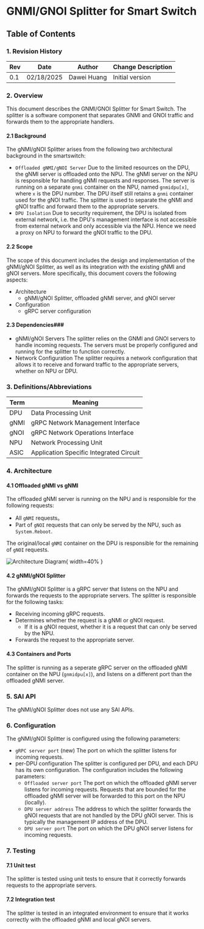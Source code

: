 # GNMI/GNOI Splitter for Smart Switch #

## Table of Contents

### 1. Revision History

| Rev | Date       | Author           | Change Description |
| --- | ---------- | ---------------- | ------------------ |
| 0.1 | 02/18/2025 | Dawei Huang | Initial version    |

### 2. Overview

This document describes the GNMI/GNOI Splitter for Smart Switch. The splitter is a software component that separates GNMI and GNOI traffic and forwards them to the appropriate handlers.

#### 2.1 Background

The gNMI/gNOI Splitter arises from the following two architectural background in the smartswitch:
- `Offloaded gNMI/gNOI Server`
  Due to the limited resources on the DPU, the gNMI server is offloaded onto the NPU. The gNMI server on the NPU is responsible for handling gNMI requests and responses.
  The server is running on a separate `gnmi` container on the NPU, named `gnmidpu[x]`, where `x` is the DPU number. The DPU itself still retains a `gnmi` container used for the gNOI traffic. The splitter is used to separate the gNMI and gNOI traffic and forward them to the appropriate servers.
- `DPU Isolation`
  Due to security requirement, the DPU is isolated from external network, i.e. the DPU's management interface is not accessible from external network and only accessible via the NPU. Hence we need a proxy on NPU to forward the gNOI traffic to the DPU.

#### 2.2 Scope
The scope of this document includes the design and implementation of the gNMI/gNOI Splitter, as well as its integration with the existing gNMI and gNOI servers. More specifically, this document covers the following aspects:

- Architecture
  - gNMI/gNOI Splitter, offloaded gNMI server, and gNOI server
- Configuration
  - gRPC server configuration

#### 2.3 Dependencies###
- gNMI/gNOI Servers
  The splitter relies on the GNMI and GNOI servers to handle incoming requests. The servers must be properly configured and running for the splitter to function correctly.
- Network Configuration
  The splitter requires a network configuration that allows it to receive and forward traffic to the appropriate servers, whether on NPU or DPU.

### 3. Definitions/Abbreviations

| Term  | Meaning                                   |
| ----- | ----------------------------------------- |
| DPU   | Data Processing Unit                      |
| gNMI  | gRPC Network Management Interface         |
| gNOI  | gRPC Network Operations Interface         |
| NPU   | Network Processing Unit                   |
| ASIC  | Application Specific Integrated Circuit   |

### 4. Architecture

#### 4.1 Offloaded gNMI vs gNMI

The offloaded gNMI server is running on the NPU and is responsible for the following requests:

- All `gNMI` requests。
- Part of `gNOI` requests that can only be served by the NPU, such as `System.Reboot`.

The original/local `gNMI` container on the DPU is responsible for the remaining of `gNOI` requests.

![Architecture Diagram](https://www.mermaidchart.com/raw/3e126a79-0049-4051-ba30-a18251829504?theme=light&version=v0.1&format=svg){ width=40% }

#### 4.2 gNMI/gNOI Splitter

The gNMI/gNOI Splitter is a gRPC server that listens on the NPU and forwards the requests to the appropriate servers. The splitter is responsible for the following tasks:
- Receiving incoming gRPC requests.
- Determines whether the request is a gNMI or gNOI request.
  - If it is a gNOI request, whether it is a request that can only be served by the NPU.
- Forwards the request to the appropriate server.

#### 4.3 Containers and Ports
The splitter is running as a seperate gRPC server on the offloaded gNMI container on the NPU (`gnmidpu[x]`), and listens on a different port than the offloaded gNMI server.

### 5. SAI API
The gNMI/gNOI Splitter does not use any SAI APIs.

### 6. Configuration
The gNMI/gNOI Splitter is configured using the following parameters:
- `gRPC server port` (new)
  The port on which the splitter listens for incoming requests.
- per-DPU configuration
  The splitter is configured per DPU, and each DPU has its own configuration. The configuration includes the following parameters:
  - `Offloaded server port`
    The port on which the offloaded gNMI server listens for incoming requests. Requests that are bounded for the offloaded gNMI server will be forwarded to this port on the NPU (locally).
  - `DPU server address`
    The address to which the splitter forwards the gNOI requests that are not handled by the DPU gNOI server. This is typically the management IP address of the DPU.
  - `DPU server port`
    The port on which the DPU gNOI server listens for incoming requests.

### 7. Testing

#### 7.1 Unit test
The splitter is tested using unit tests to ensure that it correctly forwards requests to the appropriate servers.

#### 7.2 Integration test
The splitter is tested in an integrated environment to ensure that it works correctly with the offloaded gNMI and local gNOI servers.
